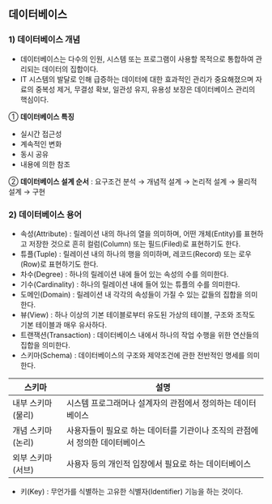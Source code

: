 ## 데이터베이스

### 1) 데이터베이스 개념

- 데이터베이스는 다수의 인원, 시스템 또는 프로그램이 사용할 목적으로 통합하여 관리되는 데이터의 집합이다.
- IT 시스템의 발달로 인해 급증하는 데이터에 대한 효과적인 관리가 중요해졌으며 자료의 중복성 제거, 무결성 확보, 일관성 유지, 유용성 보장은 데이터베이스 관리의 핵심이다.

① **데이터베이스 특징**

- 실시간 접근성
- 계속적인 변화
- 동시 공유
- 내용에 의한 참조

② **데이터베이스 설계 순서** : 요구조건 분석 → 개념적 설계 → 논리적 설계 → 물리적 설계 → 구현

### 2) 데이터베이스 용어

- 속성(Attribute) : 릴레이션 내의 하나의 열을 의미하며, 어떤 개체(Entity)를 표현하고 저장한 것으로 흔히 컬럼(Column) 또는 필드(Filed)로 표현하기도 한다.
- 튜플(Tuple) : 릴레이션 내의 하나의 행을 의미하며, 레코드(Record) 또는 로우(Row)로 표현하기도 한다.
- 차수(Degree) : 하나의 릴레이션 내에 들어 있는 속성의 수를 의미한다.
- 기수(Cardinality) : 하나의 릴레이션 내에 들어 있는 튜플의 수를 의미한다.
- 도메인(Domain) : 릴레이션 내 각각의 속성들이 가질 수 있는 값들의 집합을 의미한다.
- 뷰(View) : 하나 이상의 기본 테이블로부터 유도된 가상의 테이블, 구조와 조작도 기본 테이블과 매우 유사하다.
- 트랜잭션(Transaction) : 데이터베이스 내에서 하나의 작업 수행을 위한 연산들의 집합을 의미한다.
- 스키마(Schema) : 데이터베이스의 구조와 제약조건에 관한 전반적인 명세를 의미한다.
  
| 스키마 | 설명 |
| --- | --- |
| 내부 스키마(물리) | 시스템 프로그래머나 설계자의 관점에서 정의하는 데이터베이스 |
| 개념 스키마(논리) | 사용자들이 필요로 하는 데이터를 기관이나 조직의 관점에서 정의한 데이터베이스 |
| 외부 스키마(서브) | 사용자 등의 개인적 입장에서 필요로 하는 데이터베이스 |

- 키(Key) : 무언가를 식별하는 고유한 식별자(Identifier) 기능을 하는 것이다.